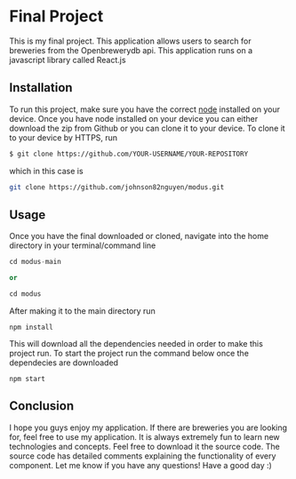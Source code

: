 # Final Project

This is my final project. This application allows users to search for breweries from the Openbrewerydb api. This application runs on a javascript library called React.js 
## Installation

To run this project, make sure you have the correct [node](https://nodejs.org/en/) installed on your device. Once you have node installed on your device you can either download the zip from Github or you can clone it to your device. To clone it to your device by HTTPS, run
```bash
$ git clone https://github.com/YOUR-USERNAME/YOUR-REPOSITORY
```

which in this case is 
```bash
git clone https://github.com/johnson82nguyen/modus.git
```

## Usage
Once you have the final downloaded or cloned, navigate into the home directory in your terminal/command line

```python
cd modus-main 

or

cd modus
```

After making it to the main directory run

```
npm install
```
This will download all the dependencies needed in order to make this project run. To start the project run the command below once the dependecies are downloaded
```
npm start
```

## Conclusion

I hope you guys enjoy my application. If there are breweries you are looking for, feel free to use my application. It is always extremely fun to learn new technologies and concepts. Feel free to download it the source code. The source code has detailed comments explaining the functionality of every component. Let me know if you have any questions! Have a good day :)
